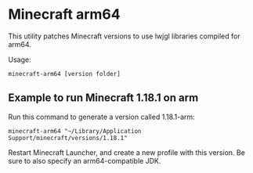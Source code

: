 # Minecraft arm64

This utility patches Minecraft versions to use lwjgl libraries compiled for arm64.

Usage:
```
minecraft-arm64 [version folder]
```

## Example to run Minecraft 1.18.1 on arm


Run this command to generate a version called 1.18.1-arm:
```
minecraft-arm64 "~/Library/Application Support/minecraft/versions/1.18.1"
```

Restart Minecraft Launcher, and create a new profile with this version. Be sure to also specify an arm64-compatible JDK.
